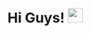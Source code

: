 # Hi Guys! <img src="https://raw.githubusercontent.com/MartinHeinz/MartinHeinz/master/wave.gif" width="30px">
